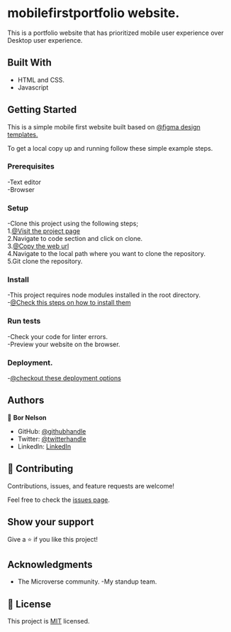 # mobilefirstportfolio website.

This is a portfolio website that has prioritized mobile user  experience over Desktop user experience.

## Built With

- HTML and CSS.  
- Javascript  


## Getting Started
This is a simple mobile first website built based on 
[@figma design templates.](https://www.figma.com/file/l7SqJ3ZfkAKih9sFxvWSR4/Microverse-Student-Project-1)

To get a local copy up and running follow these simple example steps.

### Prerequisites
-Text editor    
-Browser    

### Setup
-Clone this project using the following steps;  
1.[@Visit the project page](https://github.com/borrnelsonk/mobilefirstportfolio)    
2.Navigate to code section and click on clone.    
3.[@Copy the web url](https://github.com/borrnelsonk/mobilefirstportfolio.git)    
4.Navigate to the local path where you want to clone the repository.    
5.Git clone the repository.  

### Install
-This project requires node modules installed in the root directory.  
-[@Check this steps on how to install them](https://github.com/microverseinc/linters-config/tree/master/html-css)  

### Run tests
-Check your code for linter errors.  
-Preview your website on the browser.  

### Deployment.
-[@checkout these deployment options](https://www.codecademy.com/learn/deploy-a-website)




## Authors

👤 **Bor Nelson**

- GitHub: [@githubhandle](https://github.com/borrnelsonk)
- Twitter: [@twitterhandle](https://twitter.com/bornelsonn)
- LinkedIn: [LinkedIn](https://www.linkedin.com/in/bornelson/)



## 🤝 Contributing

Contributions, issues, and feature requests are welcome!

Feel free to check the [issues page](https://github.com/borrnelsonk/mobilefirstportfolio/issues).

## Show your support

Give a ⭐️ if you like this project!

## Acknowledgments

- The Microverse community.
-My standup team.


## 📝 License

This project is [MIT](https://github.com/borrnelsonk/desktopportfolio/blob/main/LICENSE) licensed.
